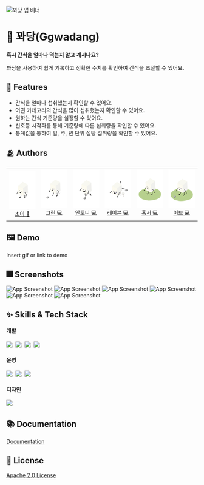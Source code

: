 
![꽈당 앱 배너](https://user-images.githubusercontent.com/103024799/176329731-5ac236a3-6e4d-42ce-95ed-3ce2028f92d7.png)


# :iphone: 꽈당(Ggwadang)

**혹시 간식을 얼마나 먹는지 알고 계시나요?**

꽈당을 사용하여 쉽게 기록하고 정확한 수치를 확인하여 간식을 조절할 수 있어요.

## :pushpin: Features

- 간식을 얼마나 섭취했는지 확인할 수 있어요.
- 어떤 카테고리의 간식을 많이 섭취했는지 확인할 수 있어요.
- 원하는 간식 기준량을 설정할 수 있어요.
- 신호등 시각화를 통해 기준량에 따른 섭취량을 확인할 수 있어요.
- 통계값을 통하여 일, 주, 년 단위 설탕 섭취량을 확인할 수 있어요.

## :people_hugging: Authors

<table>
  <tr height="140px">
  <td align="center">
      <a href="https://github.com/Hyeminchio"><img height="100" width="100" src="./ggwadang/Assets/img/꽈당이2.png"/></a>
      <br />
      <a href="https://github.com/Hyeminchio">초이 🎨</a>
    </td>
  <td align="center">
    <a href="https://github.com/jim4020key"><img height="100px" width="100px" src="./ggwadang/Assets/img/꽈당이1.png"/></a>
    <br />
    <a href="https://github.com/jim4020key">그린 💻</a>
  </td>
  <td align="center">
    <a href="https://github.com/jsh9611"><img height="100px" width="100px" src="./ggwadang/Assets/img/꽈당이3.png"/></a>
    <br />
    <a href="https://github.com/jsh9611">안토니 💻</a>
  </td>
  <td align="center">
    <a href="https://github.com/Blackraven93"><img height="100px" width="100px" src="./ggwadang/Assets/img/꽈당이4.png"/></a>
    <br />
    <a href="https://github.com/Blackraven93">레이븐 💻</a>
  </td>
  <td align="center">
    <a href="https://github.com/GREATHOAXER"><img height="100px" width="100px" src="./ggwadang/Assets/img/꽈당이온보딩1.png"/></a>
    <br />
    <a href="https://github.com/GREATHOAXER">혹서 💻</a>
  </td>
  <td align="center">
    <a href="https://github.com/ohhseungyeon"><img height="100px" width="100px" src="./ggwadang/Assets/img/꽈당이온보딩2.png"/></a>
    <br />
    <a href="https://github.com/ohhseungyeon">이브 💻</a>
  </td>
  </tr>
</table>

## :framed_picture: Demo

Insert gif or link to demo

## :fireworks: Screenshots

![App Screenshot](https://dummyimage.com/250x500/000/fff.png)
![App Screenshot](https://dummyimage.com/250x500/000/fff.png)
![App Screenshot](https://dummyimage.com/250x500/000/fff.png)
![App Screenshot](https://dummyimage.com/250x500/000/fff.png)
![App Screenshot](https://dummyimage.com/250x500/000/fff.png)
![App Screenshot](https://dummyimage.com/250x500/000/fff.png)

## :sparkles: Skills & Tech Stack

<p>
  <h4>개발</h4>
    <img src="https://img.shields.io/badge/Swift-F05138?style=flat-square&logo=swift&logoColor=white"/>&nbsp 
    <img src="https://img.shields.io/badge/SwiftUI-0061b7?style=flat-square&logo=swift&logoColor=white"/>&nbsp 
    <img src="https://img.shields.io/badge/Realm-f59f90?style=flat-square&logo=realm&logoColor=954d9f"/>&nbsp
    <img src="https://img.shields.io/badge/Xcode 13.4.1-1e91dc?style=flat-square&logo=xcode&logoColor=white"/>&nbsp
  <br/>
  <h4>운영</h4>
    <img src="https://img.shields.io/badge/Notion-ffffff?style=flat-square&logo=notion&logoColor=black"/>&nbsp 
    <img src="https://img.shields.io/badge/Miro-f7c92d?style=flat-square&logo=miro&logoColor=050035"/>&nbsp
    <img src="https://img.shields.io/badge/Github-000000?style=flat-square&logo=github&logoColor=white"/>&nbsp
  
  <h4>디자인</h4>
    <img src="https://img.shields.io/badge/Sketch-f0f0f0?style=flat-square&logo=sketch&logoColor=e26804"/>&nbsp
</p>

## :books: Documentation

[Documentation](https://linktodocumentation)

## :lock_with_ink_pen: License

[Apache 2.0 License](https://www.apache.org/licenses/LICENSE-2.0.txt)
